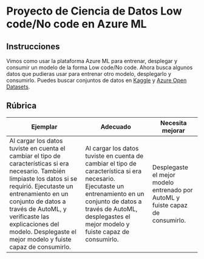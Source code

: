 # Proyecto de Ciencia de Datos Low code/No code en Azure ML

## Instrucciones

Vimos como usar la plataforma Azure ML para entrenar, desplegar y consumir un modelo de la forma Low code/No code. Ahora busca algunos datos que pudieras usar para entrenar otro modelo, desplegarlo y consumirlo. Puedes buscar conjuntos de datos en [Kaggle](https://kaggle.com) y [Azure Open Datasets](https://azure.microsoft.com/services/open-datasets/catalog?WT.mc_id=academic-77958-bethanycheum&ocid=AID3041109).

## Rúbrica

| Ejemplar | Adecuado | Necesita mejorar   |
|-----------|----------|-------------------|
| Al cargar los datos tuviste en cuenta el cambiar el tipo de características si era necesario. También limpiaste los datos si se requirió. Ejecutaste un entrenamiento en un conjunto de datos a través de AutoML, y verificaste las explicaciones del modelo. Desplegaste el mejor modelo y fuiste capaz de consumirlo. | Al cargar los datos tuviste en cuenta de cambiar el tipo de característica si era necesario. Ejecutaste un entrenamiento en un conjunto de datos a través de AutoML, desplegastes el mejor modelo y fuiste capaz de consumirlo. | Desplegaste el mejor modelo entrenado por AutoML y fuiste capaz de consumirlo. |
